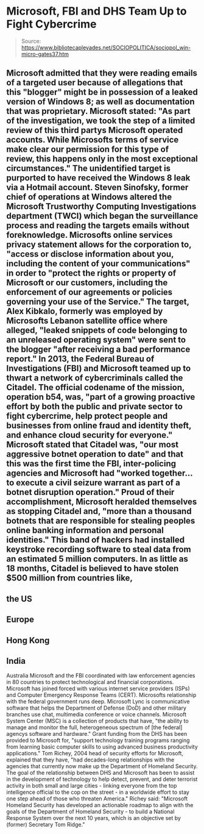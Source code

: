 # Microsoft, FBI and DHS Team Up to Fight Cybercrime

> Source: https://www.bibliotecapleyades.net/SOCIOPOLITICA/sociopol_win-micro-gates37.htm

Microsoft admitted that they were
reading emails
of a targeted user because of allegations that this
"blogger" might be in possession of a leaked
version of Windows 8; as
well as documentation that was proprietary.
Microsoft stated:
"As part of the
investigation, we took the step of a limited review of this third
partys Microsoft operated accounts. While Microsofts terms of service
make clear our permission for this type of review, this happens only in
the most exceptional circumstances."
The unidentified target is purported to have received the Windows 8
leak via a Hotmail account.
Steven Sinofsky, former chief of operations at Windows altered the
Microsoft Trustworthy Computing Investigations department (TWCI) which
began the surveillance process and reading the targets emails without
foreknowledge.
Microsofts online services
privacy statement
allows for the corporation to,
"access or disclose
information about you, including the content of your communications" in
order to "protect the rights or property of Microsoft or our customers,
including the enforcement of our agreements or policies governing your
use of the Service."
The target,
Alex Kibkalo, formerly was employed by Microsofts
Lebanon satellite office
where alleged,
"leaked snippets of code belonging to an unreleased
operating system" were sent to the blogger "after receiving a bad
performance report."
In 2013, the Federal Bureau of Investigations (FBI) and Microsoft
teamed up to thwart a network of
cybercriminals called the Citadel.
The official codename of the mission, operation b54, was,
"part of a growing proactive effort by both the public and private
sector to fight cybercrime, help protect people and businesses from
online fraud and identity theft, and enhance cloud security for
everyone."
Microsoft stated that Citadel was,
"our most aggressive botnet
operation to date" and that this was the first time the FBI,
inter-policing agencies and Microsoft had "worked together... to
execute a civil seizure warrant as part of a botnet disruption
operation."
Proud of their accomplishment, Microsoft
heralded themselves as stopping Citadel and,
"more than a thousand botnets
that are responsible for stealing peoples online banking information
and personal identities."
This band of hackers had installed keystroke recording software to
steal data from an estimated 5 million computers.
In as little as 18 months, Citadel is
believed to have stolen $500 million from countries like,
-
the US
-
Europe
-
Hong Kong
-
India
-
Australia
Microsoft and the FBI coordinated with law enforcement agencies in 80
countries to protect technological and financial corporations.
Microsoft has joined forced with various internet service providers
(ISPs) and Computer Emergency Response Teams (CERT). Microsofts relationship with the federal government runs deep.
Microsoft Lync is communicative software that
helps the
Department of Defense (DoD) and other military branches
use chat, multimedia conference or voice channels.
Microsoft System Center (MSC) is a collection of products that have,
"the ability to manage and monitor the full, heterogeneous spectrum of
[the federal] agencys software and hardware."
Grant funding from the DHS has been provided to Microsoft for,
"support technology training programs ranging from learning basic
computer skills to using advanced business productivity applications."
Tom Richey, 2004 head of security efforts for Microsoft,
explained that they have,
"had decades-long relationships with the agencies
that currently now make up the Department of Homeland Security.
The goal of the relationship between DHS and
Microsoft has been to assist in the development of technology to help
detect, prevent, and deter terrorist activity in both small and large
cities - linking everyone from the top intelligence official to the cop
on the street - in a worldwide effort to stay one step ahead of those
who threaten America."
Richey said:
"Microsoft Homeland Security has
developed an actionable roadmap to align with the goals of the
Department of Homeland Security - to build a National Response
System over the next 10 years, which is an objective set by (former)
Secretary Tom Ridge."
